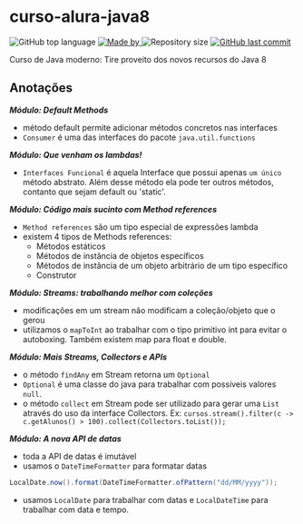 # curso-alura-java8
<p>
    <img alt="GitHub top language" src="https://img.shields.io/github/languages/top/my-study-area/curso-alura-java8">
    <a href="https://github.com/my-study-area">
        <img alt="Made by" src="https://img.shields.io/badge/made%20by-adriano%20avelino-gree">
    </a>
    <img alt="Repository size" src="https://img.shields.io/github/repo-size/my-study-area/curso-alura-java8">
    <a href="https://github.com/EliasGcf/readme-template/commits/master">
    <img alt="GitHub last commit" src="https://img.shields.io/github/last-commit/my-study-area/curso-alura-java8">
    </a>
</p>
Curso de Java moderno: Tire proveito dos novos recursos do Java 8

## Anotações
***Módulo: Default Methods***
- método default permite adicionar métodos concretos nas interfaces
- `Consumer` é uma das interfaces do pacote `java.util.functions`

***Módulo: Que venham os lambdas!***
- `Interfaces Funcional` é aquela Interface que possui apenas `um único` método abstrato. Além desse método ela pode ter outros métodos, contanto que sejam default ou 'static'.

***Módulo: Código mais sucinto com Method references***
-  `Method references` são um tipo especial de expressões lambda
- existem 4 tipos de Methods references:
  - Métodos estáticos
  - Métodos de instância de objetos específicos
  - Métodos de instância de um objeto arbitrário de um tipo específico
  - Construtor

***Módulo: Streams: trabalhando melhor com coleções***
  - modificações em um stream não modificam a coleção/objeto que o gerou
  - utilizamos o `mapToInt` ao trabalhar com o tipo primitivo int para evitar o autoboxing. Também existem map para float e double.

***Módulo: Mais Streams, Collectors e APIs***
- o método `findAny` em Stream retorna um `Optional`
- `Optional` é uma classe do java para trabalhar com possíveis valores `null`.
- o método `collect` em Stream pode ser utilizado para gerar uma `List` através do uso da interface Collectors. Ex: `cursos.stream().filter(c -> c.getAlunos() > 100).collect(Collectors.toList());`

***Módulo: A nova API de datas***
- toda a API de datas é imutável
- usamos o `DateTimeFormatter` para formatar datas
```java
LocalDate.now().format(DateTimeFormatter.ofPattern("dd/MM/yyyy"));
```
- usamos `LocalDate` para trabalhar com datas e `LocalDateTime` para trabalhar com data e tempo.
